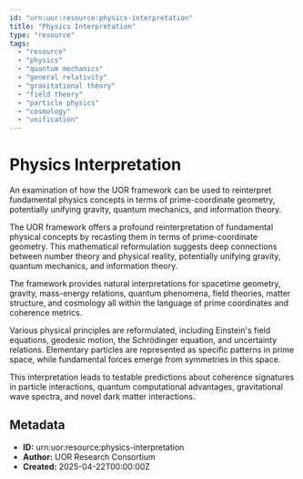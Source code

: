 ```yaml
---
id: "urn:uor:resource:physics-interpretation"
title: "Physics Interpretation"
type: "resource"
tags:
  - "resource"
  - "physics"
  - "quantum mechanics"
  - "general relativity"
  - "gravitational theory"
  - "field theory"
  - "particle physics"
  - "cosmology"
  - "unification"
---
```


# Physics Interpretation

An examination of how the UOR framework can be used to reinterpret fundamental physics concepts in terms of prime-coordinate geometry, potentially unifying gravity, quantum mechanics, and information theory.

The UOR framework offers a profound reinterpretation of fundamental physical concepts by recasting them in terms of prime-coordinate geometry. This mathematical reformulation suggests deep connections between number theory and physical reality, potentially unifying gravity, quantum mechanics, and information theory.

The framework provides natural interpretations for spacetime geometry, gravity, mass-energy relations, quantum phenomena, field theories, matter structure, and cosmology all within the language of prime coordinates and coherence metrics.

Various physical principles are reformulated, including Einstein's field equations, geodesic motion, the Schrödinger equation, and uncertainty relations. Elementary particles are represented as specific patterns in prime space, while fundamental forces emerge from symmetries in this space.

This interpretation leads to testable predictions about coherence signatures in particle interactions, quantum computational advantages, gravitational wave spectra, and novel dark matter interactions.

## Metadata

- **ID:** urn:uor:resource:physics-interpretation
- **Author:** UOR Research Consortium
- **Created:** 2025-04-22T00:00:00Z
